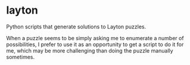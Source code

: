 layton
======

Python scripts that generate solutions to Layton puzzles.

When a puzzle seems to be simply asking me to enumerate a number of possibilities, I prefer to use it as an opportunity to get a script to do it for me, which may be more challenging than doing the puzzle manually sometimes.
